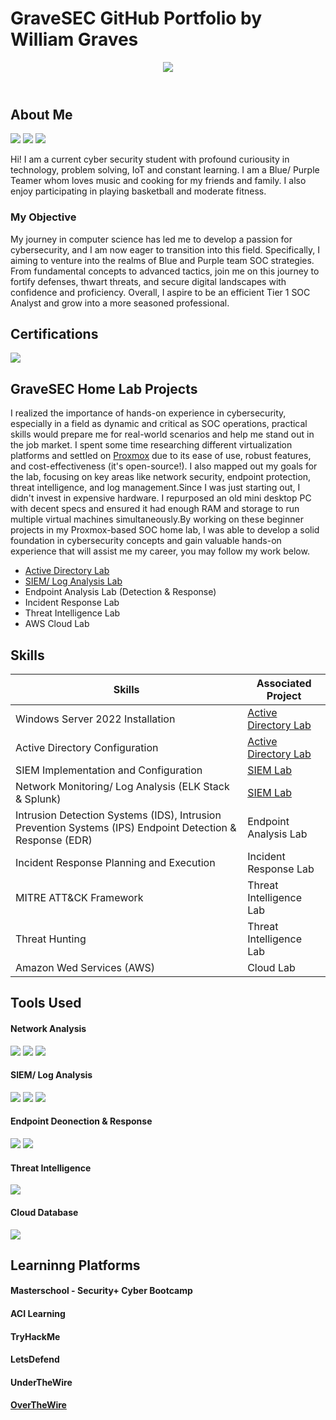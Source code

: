 # GraveSEC GitHub Portfolio by William Graves

<header id="header"
  <div>
    <img src="https://github.com/GraveSEC-github/GraveSEC-github/assets/168868092/12d18113-ab80-4aba-891a-703951ddaeaf" />
  </div>
</header>

## About Me

<a href="https://www.linkedin.com/in/williamgraves-gravesec"><img src="https://img.shields.io/badge/-LinkedIn-0072b1?&style=for-the-badge&logo=linkedin&logoColor=white" /></a>
<a href="https://twitter.com/WilliamGra38391/"><img src="https://img.shields.io/badge/-Twitter-1DA1F2?style=for-the-badge&logo=twitter&logoColor=white" /></a>
<a href="https://www.instagram.com/therealdotwill/"><img src="https://img.shields.io/badge/-Instagram-E4405F?style=for-the-badge&logo=instagram&logoColor=white" /></a>

Hi! I am a current cyber security student with profound curiousity in technology, problem solving, IoT and constant learning. I am a Blue/ Purple Teamer whom loves music and cooking for my friends and family. I also enjoy participating in playing basketball and moderate fitness. 

### My Objective

My journey in computer science has led me to develop a passion for cybersecurity, and I am now eager to transition into this field. Specifically, I aiming to  venture into the realms of Blue and Purple team SOC strategies. From fundamental concepts to advanced tactics, join me on this journey to fortify defenses, thwart threats, and secure digital landscapes with confidence and proficiency. Overall, I aspire to be an efficient Tier 1 SOC Analyst and grow into a  more seasoned professional.

## Certifications
<div>
<img src="https://img.shields.io/badge/-Security%2B-FF0000?&style=for-the-badge&logo=CompTIA&logoColor=white" />
</div>

## GraveSEC Home Lab Projects

I realized the importance of hands-on experience in cybersecurity, especially in a field as dynamic and critical as SOC operations, practical skills would prepare me for real-world scenarios and help me stand out in the job market. I spent some time researching different virtualization platforms and settled on <a href="https://www.proxmox.com/en/proxmox-virtual-environment/overview">Proxmox</a> due to its ease of use, robust features, and cost-effectiveness (it's open-source!). I also mapped out my goals for the lab, focusing on key areas like network security, endpoint protection, threat intelligence, and log management.Since I was just starting out, I didn't invest in expensive hardware. I repurposed an old mini desktop PC with decent specs and ensured it had enough RAM and storage to run multiple virtual machines simultaneously.By working on these beginner projects in my Proxmox-based SOC home lab, I was able to develop a solid foundation in cybersecurity concepts and gain valuable hands-on experience that will assist me my career, you may follow my work below.

- <a href="https://github.com/GraveSEC-github/Active-Directory-Lab/blob/main/README.md">Active Directory Lab</a>
- <a href="https://github.com/GraveSEC-github/SIEM-Lab/blob/main/README.md">SIEM/ Log Analysis Lab</a>
- Endpoint Analysis Lab (Detection & Response)
- Incident Response Lab
- Threat Intelligence Lab
- AWS Cloud Lab
  
## Skills

| Skills                                        | Associated Project         |
|-----------------------------------------------|----------------------------|
| Windows Server 2022 Installation |<a href="https://github.com/GraveSEC-github/Active-Directory-Lab/blob/main/README.md">Active Directory Lab</a>|
| Active Directory Configuration | <a href="https://github.com/GraveSEC-github/Active-Directory-Lab/blob/main/README.md">Active Directory Lab</a>|
| SIEM Implementation and Configuration  | <a href="https://github.com/GraveSEC-github/SIEM-Lab/blob/main/README.md">SIEM Lab</a>|
| Network Monitoring/ Log Analysis (ELK Stack & Splunk)| <a href="https://github.com/GraveSEC-github/SIEM-Lab/blob/main/README.md">SIEM Lab</a>|
| Intrusion Detection Systems (IDS), Intrusion Prevention Systems (IPS) Endpoint Detection & Response (EDR)  | Endpoint Analysis Lab|
| Incident Response Planning and Execution  | Incident Response Lab|
| MITRE ATT&CK Framework | Threat Intelligence Lab|
| Threat Hunting  | Threat Intelligence Lab|
| Amazon Wed Services (AWS) | Cloud Lab|

## Tools Used

#### Network Analysis
<div>
    <img src="https://img.shields.io/badge/-Wireshark-1679A7?&style=for-the-badge&logo=Wireshark&logoColor=white" />
    <img src="https://img.shields.io/badge/-Suricata-EF3B2D?&style=for-the-badge&logo=Suricata&logoColor=white" />
    <img src="https://img.shields.io/badge/-Zeek-777BB4?&style=for-the-badge&logo=Zeek&logoColor=white" />
</div>

#### SIEM/ Log Analysis
<div>
    <img src="https://img.shields.io/badge/-Microsoft_Sentinel-0078D4?&style=for-the-badge&logo=Microsoft&logoColor=white" />
    <img src="https://img.shields.io/badge/-Splunk-000000?&style=for-the-badge&logo=Splunk&logoColor=white" />
    <img src="https://img.shields.io/badge/-Elastic-005571?&style=for-the-badge&logo=Elastic&logoColor=white" />
</div>

#### Endpoint Deonection & Response
<div>
    <img src="https://img.shields.io/badge/-Microsoft_Defender_for_Endpoint-00A4EF?&style=for-the-badge&logo=Microsoft&logoColor=white" />
    <img src="https://img.shields.io/badge/-Velociraptor-4B275F?&style=for-the-badge&logo=Velociraptor&logoColor=white" />
</div>

#### Threat Intelligence
<div>
    <img src="https://img.shields.io/badge/-MITRE_ATT&CK-4B275F?&style=for-the-badge&logo=MITRE&logoColor=white" />
</div>

#### Cloud Database
<div>
    <img src="https://img.shields.io/badge/-Amazon%20S3-FF9900?&style=for-the-badge&logo=Amazon%20AWS&logoColor=white" />
</div>

## Learninng Platforms

#### Masterschool - Security+ Cyber Bootcamp
#### ACI Learning
#### TryHackMe
#### LetsDefend
#### UnderTheWire
#### <a href="https://overthewire.org/wargames/">OverTheWire</a>
